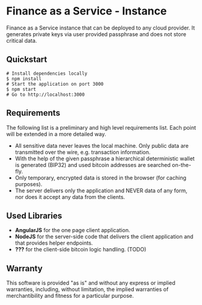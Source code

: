# Finance as a Service - Instance

Finance as a Service instance that can be deployed to any cloud provider. It generates private keys via user provided passphrase and does not store critical data.


## Quickstart

    # Install dependencies locally
    $ npm install
    # Start the application on port 3000
    $ npm start
    # Go to http://localhost:3000

## Requirements

The following list is a preliminary and high level requirements list. Each
point will be extended in a more detailed way.

* All sensitive data never leaves the local machine. Only public data
  are transmitted over the wire, e.g. transaction information.
* With the help of the given passphrase a hierarchical deterministic wallet is
  generated (BIP32) and used bitcoin addresses are searched on-the-fly.
* Only temporary, encrypted data is stored in the browser (for caching
  purposes).
* The server delivers only the application and NEVER data of any form, nor
  does it accept any data from the clients.


## Used Libraries

* **AngularJS** for the one page client application.
* **NodeJS** for the server-side code that delivers the client application and
  that provides helper endpoints.
* **???** for the client-side bitcoin logic handling. (TODO)


## Warranty

This software is provided "as is" and without any express or implied
warranties, including, without limitation, the implied warranties of
merchantibility and fitness for a particular purpose.
